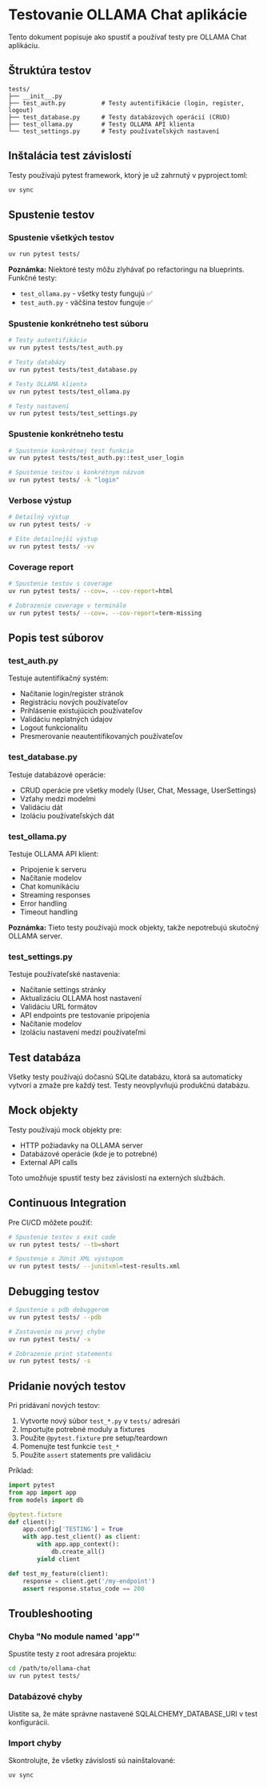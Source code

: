 # Testovanie OLLAMA Chat aplikácie

Tento dokument popisuje ako spustiť a používať testy pre OLLAMA Chat aplikáciu.

## Štruktúra testov

```
tests/
├── __init__.py
├── test_auth.py          # Testy autentifikácie (login, register, logout)
├── test_database.py      # Testy databázových operácií (CRUD)
├── test_ollama.py        # Testy OLLAMA API klienta
└── test_settings.py      # Testy používateľských nastavení
```

## Inštalácia test závislostí

Testy používajú pytest framework, ktorý je už zahrnutý v pyproject.toml:

```bash
uv sync
```

## Spustenie testov

### Spustenie všetkých testov

```bash
uv run pytest tests/
```

**Poznámka:** Niektoré testy môžu zlyhávať po refactoringu na blueprints. Funkčné testy:
- `test_ollama.py` - všetky testy fungujú ✅
- `test_auth.py` - väčšina testov funguje ✅

### Spustenie konkrétneho test súboru

```bash
# Testy autentifikácie
uv run pytest tests/test_auth.py

# Testy databázy
uv run pytest tests/test_database.py

# Testy OLLAMA klienta
uv run pytest tests/test_ollama.py

# Testy nastavení
uv run pytest tests/test_settings.py
```

### Spustenie konkrétneho testu

```bash
# Spustenie konkrétnej test funkcie
uv run pytest tests/test_auth.py::test_user_login

# Spustenie testov s konkrétnym názvom
uv run pytest tests/ -k "login"
```

### Verbose výstup

```bash
# Detailný výstup
uv run pytest tests/ -v

# Ešte detailnejší výstup
uv run pytest tests/ -vv
```

### Coverage report

```bash
# Spustenie testov s coverage
uv run pytest tests/ --cov=. --cov-report=html

# Zobrazenie coverage v terminále
uv run pytest tests/ --cov=. --cov-report=term-missing
```

## Popis test súborov

### test_auth.py
Testuje autentifikačný systém:
- Načítanie login/register stránok
- Registráciu nových používateľov
- Prihlásenie existujúcich používateľov
- Validáciu neplatných údajov
- Logout funkcionalitu
- Presmerovanie neautentifikovaných používateľov

### test_database.py
Testuje databázové operácie:
- CRUD operácie pre všetky modely (User, Chat, Message, UserSettings)
- Vzťahy medzi modelmi
- Validáciu dát
- Izoláciu používateľských dát

### test_ollama.py
Testuje OLLAMA API klient:
- Pripojenie k serveru
- Načítanie modelov
- Chat komunikáciu
- Streaming responses
- Error handling
- Timeout handling

**Poznámka:** Tieto testy používajú mock objekty, takže nepotrebujú skutočný OLLAMA server.

### test_settings.py
Testuje používateľské nastavenia:
- Načítanie settings stránky
- Aktualizáciu OLLAMA host nastavení
- Validáciu URL formátov
- API endpoints pre testovanie pripojenia
- Načítanie modelov
- Izoláciu nastavení medzi používateľmi

## Test databáza

Všetky testy používajú dočasnú SQLite databázu, ktorá sa automaticky vytvorí a zmaže pre každý test. Testy neovplyvňujú produkčnú databázu.

## Mock objekty

Testy používajú mock objekty pre:
- HTTP požiadavky na OLLAMA server
- Databázové operácie (kde je to potrebné)
- External API calls

Toto umožňuje spustiť testy bez závislostí na externých službách.

## Continuous Integration

Pre CI/CD môžete použiť:

```bash
# Spustenie testov s exit code
uv run pytest tests/ --tb=short

# Spustenie s JUnit XML výstupom
uv run pytest tests/ --junitxml=test-results.xml
```

## Debugging testov

```bash
# Spustenie s pdb debuggerom
uv run pytest tests/ --pdb

# Zastavenie na prvej chybe
uv run pytest tests/ -x

# Zobrazenie print statements
uv run pytest tests/ -s
```

## Pridanie nových testov

Pri pridávaní nových testov:

1. Vytvorte nový súbor `test_*.py` v `tests/` adresári
2. Importujte potrebné moduly a fixtures
3. Použite `@pytest.fixture` pre setup/teardown
4. Pomenujte test funkcie `test_*`
5. Použite `assert` statements pre validáciu

Príklad:

```python
import pytest
from app import app
from models import db

@pytest.fixture
def client():
    app.config['TESTING'] = True
    with app.test_client() as client:
        with app.app_context():
            db.create_all()
        yield client

def test_my_feature(client):
    response = client.get('/my-endpoint')
    assert response.status_code == 200
```

## Troubleshooting

### Chyba "No module named 'app'"
Spustite testy z root adresára projektu:
```bash
cd /path/to/ollama-chat
uv run pytest tests/
```

### Databázové chyby
Uistite sa, že máte správne nastavené SQLALCHEMY_DATABASE_URI v test konfigurácii.

### Import chyby
Skontrolujte, že všetky závislosti sú nainštalované:
```bash
uv sync
```